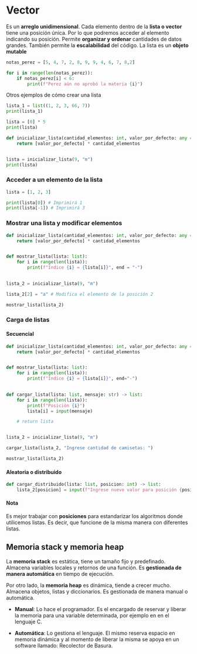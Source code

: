 # Vector

Es un **arreglo unidimensional**. Cada elemento dentro de la **lista o vector** tiene una posición única. Por lo que podremos acceder al elemento indicando su posición. Permite **organizar y ordenar** cantidades de datos grandes. También permite la **escalabilidad** del código. La lista es un **objeto mutable**

```python
notas_perez = [5, 4, 7, 2, 8, 9, 9, 4, 6, 7, 8,2]

for i in range(len(notas_perez)):
    if notas_perez[i] < 6:
        print(f"Perez aún no aprobó la materia {i}")
```

Otros ejemplos de cómo crear una lista

```python
lista_1 = list((1, 2, 3, 66, 7))
print(lista_1)
```

```python
lista = [0] * 5
print(lista)
```

```python
def inicializar_lista(cantidad_elementos: int, valor_por_defecto: any = 0) -> list:
    return [valor_por_defecto] * cantidad_elementos


lista = inicializar_lista(9, "m")
print(lista)
```

### Acceder a un elemento de la lista

```python
lista = [1, 2, 3]

print(lista[0]) # Imprimirá 1
print(lista[-1]) # Imprimirá 3
```

### Mostrar una lista y modificar elementos

```python
def inicializar_lista(cantidad_elementos: int, valor_por_defecto: any = 0) -> list:
    return [valor_por_defecto] * cantidad_elementos


def mostrar_lista(lista: list):
    for i in range(len(lista)):
        print(f"Indice {i} = {lista[i]}", end = "-")
        

lista_2 = inicializar_lista(9, "m")    

lista_2[2] = "a" # Modifica el elemento de la posición 2

mostrar_lista(lista_2)
```

### Carga de listas

#### Secuencial

```python
def inicializar_lista(cantidad_elementos: int, valor_por_defecto: any = 0) -> list:
    return [valor_por_defecto] * cantidad_elementos


def mostrar_lista(lista: list):
    for i in range(len(lista)):
        print(f"Indice {i} = {lista[i]}", end="-")
        

def cargar_lista(lista: list, mensaje: str) -> list:
    for i in range(len(lista)):
        print(f"Posición {i}")
        lista[i] = input(mensaje)

    # return lista


lista_2 = inicializar_lista(9, "m")    

cargar_lista(lista_2, "Ingrese cantidad de camisetas: ")

mostrar_lista(lista_2)
```

#### Aleatoria o distribuido

```python
def cargar_distribuido(lista: list, posicion: int) -> list:
    lista_2[posicion] = input(f"Ingrese nuevo valor para posición {posicion}")
```

#### Nota

Es mejor trabajar con **posiciones** para estandarizar los algoritmos donde utilicemos listas. Es decir, que funcione de la misma manera con diferentes listas.

## Memoria stack y memoria heap

La **memoria stack** es estática, tiene un tamaño fijo y predefinado. Almacena variables locales y retornos de una función. Es **gestionada de manera automática** en tiempo de ejecución.

Por otro lado, la **memoria heap** es dinámica, tiende a crecer mucho. Almacena objetos, listas y diccionarios. Es gestionada de manera manual o automática.

- **Manual**: Lo hace el programador. Es el encargado de reservar y liberar la memoria para una variable determinada, por ejemplo en en el lenguaje C.

- **Automática**: Lo gestiona el lenguaje. El mismo reserva espacio en memoria dinámica y al momento de liberar la misma se apoya en un software llamado: Recolector de Basura.